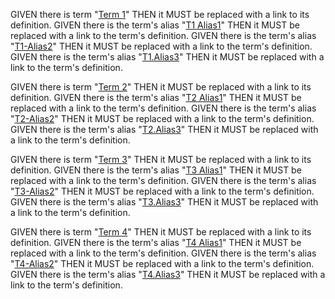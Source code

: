 GIVEN there is term "[Term 1][1]" THEN it MUST be replaced with a link to its definition.
GIVEN there is the term's alias "[T1 Alias1][1]" THEN it MUST be replaced with a link to the term's definition.
GIVEN there is the term's alias "[T1-Alias2][1]" THEN it MUST be replaced with a link to the term's definition.
GIVEN there is the term's alias "[T1.Alias3][1]" THEN it MUST be replaced with a link to the term's definition.

GIVEN there is term "[Term 2][2]" THEN it MUST be replaced with a link to its definition.
GIVEN there is the term's alias "[T2 Alias1][2]" THEN it MUST be replaced with a link to the term's definition.
GIVEN there is the term's alias "[T2-Alias2][2]" THEN it MUST be replaced with a link to the term's definition.
GIVEN there is the term's alias "[T2.Alias3][2]" THEN it MUST be replaced with a link to the term's definition.

GIVEN there is term "[Term 3][3]" THEN it MUST be replaced with a link to its definition.
GIVEN there is the term's alias "[T3 Alias1][3]" THEN it MUST be replaced with a link to the term's definition.
GIVEN there is the term's alias "[T3-Alias2][3]" THEN it MUST be replaced with a link to the term's definition.
GIVEN there is the term's alias "[T3.Alias3][3]" THEN it MUST be replaced with a link to the term's definition.

GIVEN there is term "[Term 4][4]" THEN it MUST be replaced with a link to its definition.
GIVEN there is the term's alias "[T4 Alias1][4]" THEN it MUST be replaced with a link to the term's definition.
GIVEN there is the term's alias "[T4-Alias2][4]" THEN it MUST be replaced with a link to the term's definition.
GIVEN there is the term's alias "[T4.Alias3][4]" THEN it MUST be replaced with a link to the term's definition.

[1]: glossary.md#term-1

[2]: glossary.md#term-2

[3]: glossary.md#term-3

[4]: glossary.md#term-4
